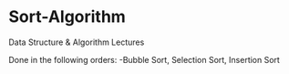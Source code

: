 # Sort-Algorithm
Data Structure &amp; Algorithm Lectures

Done in the following orders:
-Bubble Sort, Selection Sort, Insertion Sort
